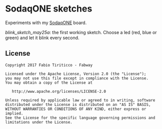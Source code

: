 SodaqONE sketches
=======

Experiments with my [SodaqONE](http://sodaq.com) board.

*blink_sketch_may25a*: the first working sketch. Choose a led (red, blue or green) and let it blink every second.


License
--------

    Copyright 2017 Fabio Tiriticco - Fabway

    Licensed under the Apache License, Version 2.0 (the "License");
    you may not use this file except in compliance with the License.
    You may obtain a copy of the License at

       http://www.apache.org/licenses/LICENSE-2.0

    Unless required by applicable law or agreed to in writing, software
    distributed under the License is distributed on an "AS IS" BASIS,
    WITHOUT WARRANTIES OR CONDITIONS OF ANY KIND, either express or implied.
    See the License for the specific language governing permissions and
    limitations under the License.